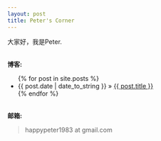 ```yaml
---
layout: post
title: Peter's Corner
---
```

大家好，我是Peter.


<p><br /><b>博客:</b></p>
  <ul class="posts">
    {% for post in site.posts %}
      <li><span>{{ post.date | date_to_string }}</span> &raquo; <a href="{{ post.url }}">{{ post.title }}</a></li>
    {% endfor %}
  </ul>

<p><br /><b>邮箱:</b></p>

<blockquote>
<p>
happypeter1983 at gmail.com
</p>
</blockquote>


